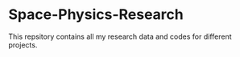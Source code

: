 # Space-Physics-Research  
This repsitory contains all my research data and codes for different projects. 
